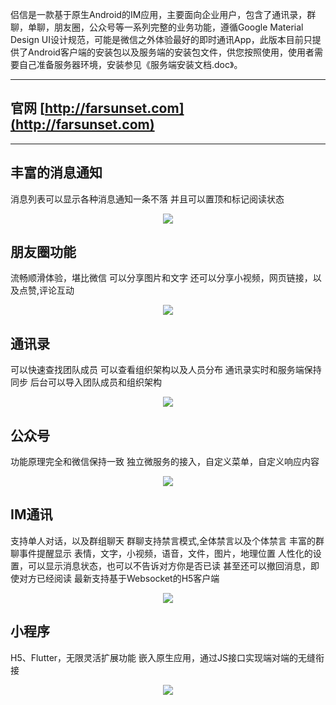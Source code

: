 
侣信是一款基于原生Android的IM应用，主要面向企业用户，包含了通讯录，群聊，单聊，朋友圈，公众号等一系列完整的业务功能，遵循Google Material Design UI设计规范，可能是微信之外体验最好的即时通讯App，此版本目前只提供了Android客户端的安装包以及服务端的安装包文件，供您按照使用，使用者需要自己准备服务器环境，安装参见《服务端安装文档.doc》。

---
## 官网 [http://farsunset.com](http://farsunset.com) 
--- 
 
## 丰富的消息通知
消息列表可以显示各种消息通知一条不落
并且可以置顶和标记阅读状态
<div align="center">
   <img src="http://staticres.oss-cn-hangzhou.aliyuncs.com/lvxin-pro/lvxin_chat.png"  />
</div>

## 朋友圈功能
流畅顺滑体验，堪比微信
可以分享图片和文字
还可以分享小视频，网页链接，以及点赞,评论互动
<div align="center">
   <img src="http://staticres.oss-cn-hangzhou.aliyuncs.com/lvxin-pro/lvxin_momment.png" />
</div>

## 通讯录
可以快速查找团队成员
可以查看组织架构以及人员分布
通讯录实时和服务端保持同步
后台可以导入团队成员和组织架构
<div align="center">
	 <img src="http://staticres.oss-cn-hangzhou.aliyuncs.com/lvxin-pro/lvxin_contacts.png" />
</div>

## 公众号
功能原理完全和微信保持一致
独立微服务的接入，自定义菜单，自定义响应内容
<div align="center">
   <img src="http://staticres.oss-cn-hangzhou.aliyuncs.com/lvxin-pro/lvxin_pubaccount.png" />
</div>

## IM通讯
支持单人对话，以及群组聊天
群聊支持禁言模式,全体禁言以及个体禁言
丰富的群聊事件提醒显示
表情，文字，小视频，语音，文件，图片，地理位置
人性化的设置，可以显示消息状态，也可以不告诉对方你是否已读
甚至还可以撤回消息，即使对方已经阅读
最新支持基于Websocket的H5客户端
<div align="center">
   <img src="http://staticres.oss-cn-hangzhou.aliyuncs.com/lvxin-pro/lvxin_contacts_chat.png"/>
</div>

## 小程序
H5、Flutter，无限灵活扩展功能
嵌入原生应用，通过JS接口实现端对端的无缝衔接
<div align="center">
   <img src="https://staticres.oss-cn-hangzhou.aliyuncs.com/lvxin-pro/lvxin_app.jpg" />
</div>